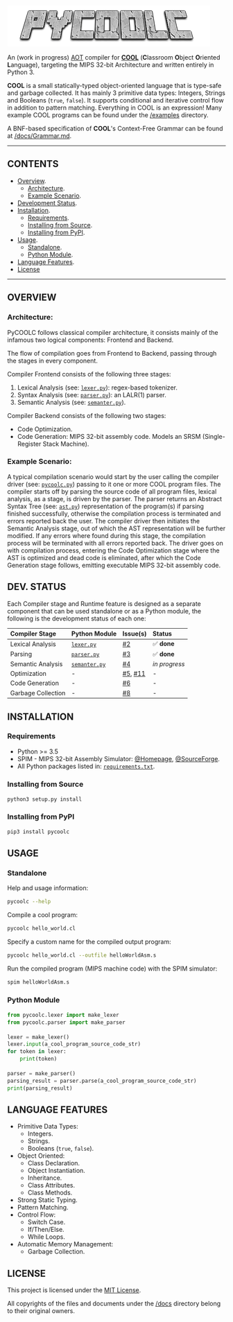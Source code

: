 ![PyCOOLC](misc/pycoolc_logo.png)

An (work in progress) [AOT](https://en.wikipedia.org/wiki/Ahead-of-time_compilation) compiler for **[COOL](https://en.wikipedia.org/wiki/Cool_(programming_language))** (**C**lassroom **O**bject **O**riented **L**anguage), targeting the MIPS 32-bit Architecture and written entirely in Python 3.

**COOL** is a small statically-typed object-oriented language that is type-safe and garbage collected. It has mainly 3 primitive data types: Integers, Strings and Booleans (`true`, `false`). It supports conditional and iterative control flow in addition to pattern matching. Everything in COOL is an expression! Many example COOL programs can be found under the [/examples](/examples/README.md) directory.

A BNF-based specification of **COOL**'s Context-Free Grammar can be found at [/docs/Grammar.md](/docs/Grammar.md).

------------------------------

## CONTENTS

  * [Overview](#overview).
    + [Architecture](#architecture).
    + [Example Scenario](#example-scenario).
  * [Development Status](#dev-status).
  * [Installation](#installation).
    + [Requirements](#requirements).
    + [Installing from Source](#installing-from-source).
    + [Installing from PyPI](#installing-from-pypi).
  * [Usage](#usage).
    + [Standalone](#standalone).
    + [Python Module](#python-module).
  * [Language Features](#language-features).
  * [License](#license)

------------------------------

## OVERVIEW

### Architecture:

PyCOOLC follows classical compiler architecture, it consists mainly of the infamous two logical components: Frontend and Backend.

The flow of compilation goes from Frontend to Backend, passing through the stages in every component.

Compiler Frontend consists of the following three stages:
 
 1. Lexical Analysis (see: [`lexer.py`](/pycoolc/lexer.py)): regex-based tokenizer.
 2. Syntax Analysis (see: [`parser.py`](/pycoolc/parser.py)): an LALR(1) parser.
 3. Semantic Analysis (see: [`semanter.py`](/pycoolc/semanter.py)).

Compiler Backend consists of the following two stages:

 * Code Optimization.
 * Code Generation: MIPS 32-bit assembly code. Models an SRSM (Single-Register Stack Machine).

### Example Scenario:

A typical compilation scenario would start by the user calling the compiler driver (see: [`pycoolc.py`](/pycoolc/pycoolc.py)) passing to it one or more COOL program files. The compiler starts off by parsing the source code of all program files, lexical analysis, as a stage, is driven by the parser. The parser returns an Abstract Syntax Tree (see: [`ast.py`](/pycoolc/ast.py)) representation of the program(s) if parsing finished successfully, otherwise the compilation process is terminated and errors reported back the user. The compiler driver then initiates the Semantic Analysis stage, out of which the AST representation will be further modified. If any errors where found during this stage, the compilation process will be terminated with all errors reported back. The driver goes on with compilation process, entering the Code Optimization stage where the AST is optimized and dead code is eliminated, after which the Code Generation stage follows, emitting executable MIPS 32-bit assembly code.

## DEV. STATUS

Each Compiler stage and Runtime feature is designed as a separate component that can be used standalone or as a Python module, the following is the development status of each one:

| Compiler Stage     | Python Module                         | Issue(s)                                                | Status                      |
|:-------------------|:--------------------------------------|:--------------------------------------------------------|:----------------------------|
| Lexical Analysis   | [`lexer.py`](/pycoolc/lexer.py)       | [#2](https://git.io/vr1gx)                              | :white_check_mark: **done** |
| Parsing            | [`parser.py`](/pycoolc/parser.py)     | [#3](https://git.io/vr12k)                              | :white_check_mark: **done** |
| Semantic Analysis  | [`semanter.py`](/pycoolc/semanter.py) | [#4](https://git.io/vr12O)                              | *in progress*               |
| Optimization       | -                                     | [#5](https://git.io/vr1Vd), [#11](https://git.io/vKHuH) | -                           | 
| Code Generation    | -                                     | [#6](https://git.io/vr1VA)                              | -                           |
| Garbage Collection | -                                     | [#8](https://git.io/vof6z)                              | -                           |


## INSTALLATION

### Requirements

 * Python >= 3.5
 * SPIM - MIPS 32-bit Assembly Simulator: [@Homepage](http://spimsimulator.sourceforge.net), [@SourceForge](https://sourceforge.net/projects/spimsimulator/files/).
 * All Python packages listed in: [`requirements.txt`](requirements.txt).

### Installing from Source

```
python3 setup.py install
```

### Installing from PyPI

```
pip3 install pycoolc
```


## USAGE

### Standalone

Help and usage information:

```bash
pycoolc --help
```

Compile a cool program:

```bash
pycoolc hello_world.cl
```

Specify a custom name for the compiled output program:

```bash
pycoolc hello_world.cl --outfile helloWorldAsm.s
```

Run the compiled program (MIPS machine code) with the SPIM simulator:

```bash
spim helloWorldAsm.s
```


### Python Module

```python
from pycoolc.lexer import make_lexer
from pycoolc.parser import make_parser

lexer = make_lexer()
lexer.input(a_cool_program_source_code_str)
for token in lexer:
    print(token)
    
parser = make_parser()
parsing_result = parser.parse(a_cool_program_source_code_str)
print(parsing_result)
```

## LANGUAGE FEATURES

  * Primitive Data Types:
    + Integers.
    + Strings.
    + Booleans (`true`, `false`).
  * Object Oriented:
    + Class Declaration.
    + Object Instantiation.
    + Inheritance.
    + Class Attributes.
    + Class Methods.
  * Strong Static Typing.
  * Pattern Matching.
  * Control Flow:
    + Switch Case.
    + If/Then/Else.
    + While Loops.
  * Automatic Memory Management:
    + Garbage Collection.

## LICENSE

This project is licensed under the [MIT License](LICENSE).

All copyrights of the files and documents under the [/docs](/docs) directory belong to their original owners.

